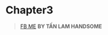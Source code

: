 # Chapter3
> [FB ME](https://www.facebook.com/profile.php?id=100041560969045)
> **BY TẤN LAM HANDSOME**
